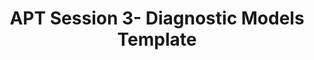 ---
title: APT Session 3- Diagnostic Models Template
redirect_to: https://miro.com/app/board/uXjVLQ7GYhg=/?share_link_id=354269897502
redirect_from: 
  - /APT2425DiagnosticModelsTemplate
  - /apt2425diagnosticmodelstemplate
---